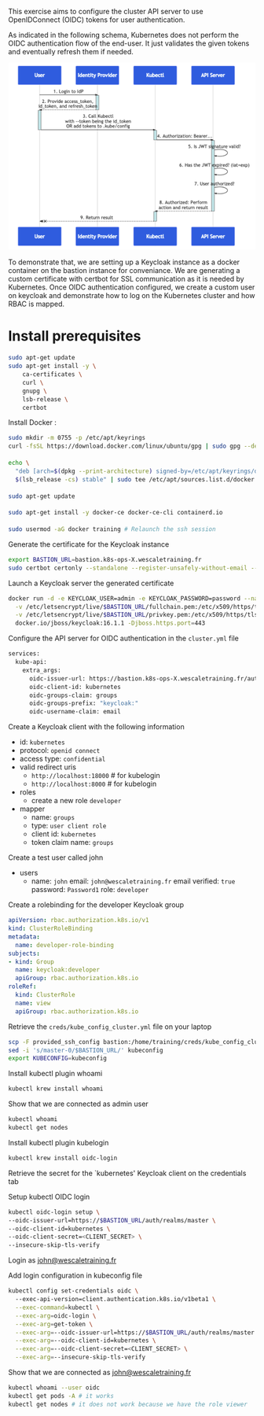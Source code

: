 This exercise aims to configure the cluster API server to use OpenIDConnect (OIDC) tokens for user authentication.

As indicated in the following schema, Kubernetes does not perform the OIDC authentication flow of the end-user.
It just validates the given tokens and eventually refresh them if needed.

![oidc-flow](./oidc-flow.png)

To demonstrate that, we are setting up a Keycloak instance as a docker container on the bastion instance for conveniance.
We are generating a custom certificate with certbot for SSL communication as it is needed by Kubernetes.
Once OIDC authentication configured, we create a custom user on keycloak and demonstrate how to log on the Kubernetes cluster and how RBAC is mapped.

# Install prerequisites

```bash
sudo apt-get update
sudo apt-get install -y \
    ca-certificates \
    curl \
    gnupg \
    lsb-release \
    certbot
```

Install Docker :
```bash
sudo mkdir -m 0755 -p /etc/apt/keyrings
curl -fsSL https://download.docker.com/linux/ubuntu/gpg | sudo gpg --dearmor -o /etc/apt/keyrings/docker.gpg

echo \
  "deb [arch=$(dpkg --print-architecture) signed-by=/etc/apt/keyrings/docker.gpg] https://download.docker.com/linux/ubuntu \
  $(lsb_release -cs) stable" | sudo tee /etc/apt/sources.list.d/docker.list > /dev/null

sudo apt-get update

sudo apt-get install -y docker-ce docker-ce-cli containerd.io

sudo usermod -aG docker training # Relaunch the ssh session
```

Generate the certificate for the Keycloak instance
```bash
export BASTION_URL=bastion.k8s-ops-X.wescaletraining.fr
sudo certbot certonly --standalone --register-unsafely-without-email --preferred-challenges http -d $BASTION_URL
```

Launch a Keycloak server the generated certificate
```bash
docker run -d -e KEYCLOAK_USER=admin -e KEYCLOAK_PASSWORD=password --name keycloak -p 443:443 \
  -v /etc/letsencrypt/live/$BASTION_URL/fullchain.pem:/etc/x509/https/tls.crt \
  -v /etc/letsencrypt/live/$BASTION_URL/privkey.pem:/etc/x509/https/tls.key \
  docker.io/jboss/keycloak:16.1.1 -Djboss.https.port=443
```


Configure the API server for OIDC authentication in the `cluster.yml` file
```bash
services:
  kube-api:
    extra_args:
      oidc-issuer-url: https://bastion.k8s-ops-X.wescaletraining.fr/auth/realms/master
      oidc-client-id: kubernetes
      oidc-groups-claim: groups
      oidc-groups-prefix: "keycloak:"
      oidc-username-claim: email
```

Create a Keycloak client with the following information
- id: `kubernetes`
- protocol: `openid connect`
- access type: `confidential`
- valid redirect uris
  - `http://localhost:18000` # for kubelogin
  - `http://localhost:8000` # for kubelogin
- roles
  - create a new role `developer`
- mapper
  - name: `groups`
  - type: `user client role`
  - client id: `kubernetes`
  - token claim name: `groups`

Create a test user called john
- users
  - name: `john`
    email: `john@wescaletraining.fr`
    email verified: `true`
    password: `Password1`
    role: `developer`

Create a rolebinding for the developer Keycloak group
```yaml
apiVersion: rbac.authorization.k8s.io/v1
kind: ClusterRoleBinding
metadata:
  name: developer-role-binding
subjects:
- kind: Group
  name: keycloak:developer
  apiGroup: rbac.authorization.k8s.io
roleRef:
  kind: ClusterRole
  name: view
  apiGroup: rbac.authorization.k8s.io
```

Retrieve the `creds/kube_config_cluster.yml` file on your laptop
```bash
scp -F provided_ssh_config bastion:/home/training/creds/kube_config_cluster.yml kubeconfig
sed -i 's/master-0/$BASTION_URL/' kubeconfig
export KUBECONFIG=kubeconfig
```

Install kubectl plugin whoami
```bash
kubectl krew install whoami
```

Show that we are connected as admin user
```bash
kubectl whoami
kubectl get nodes
```

Install kubectl plugin kubelogin
```bash
kubectl krew install oidc-login
```

Retrieve the secret for the `kubernetes' Keycloak client on the credentials tab

Setup kubectl OIDC login
```bash
kubectl oidc-login setup \
--oidc-issuer-url=https://$BASTION_URL/auth/realms/master \
--oidc-client-id=kubernetes \
--oidc-client-secret=<CLIENT_SECRET> \
--insecure-skip-tls-verify
```

Login as john@wescaletraining.fr

Add login configuration in kubeconfig file
```bash
kubectl config set-credentials oidc \   
  --exec-api-version=client.authentication.k8s.io/v1beta1 \
  --exec-command=kubectl \
  --exec-arg=oidc-login \
  --exec-arg=get-token \
  --exec-arg=--oidc-issuer-url=https://$BASTION_URL/auth/realms/master \
  --exec-arg=--oidc-client-id=kubernetes \
  --exec-arg=--oidc-client-secret=<CLIENT_SECRET> \
  --exec-arg=--insecure-skip-tls-verify
```

Show that we are connected as john@wescaletraining.fr
```bash
kubectl whoami --user oidc
kubectl get pods -A # it works
kubectl get nodes # it does not work because we have the role viewer 
```

